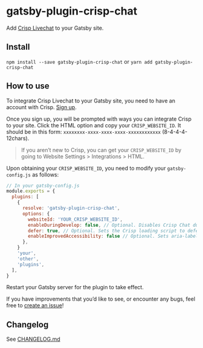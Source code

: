 # gatsby-plugin-crisp-chat

Add [Crisp Livechat](https://crisp.chat/) to your Gatsby site.

## Install

`npm install --save gatsby-plugin-crisp-chat` or `yarn add gatsby-plugin-crisp-chat`

## How to use

To integrate Crisp Livechat to your Gatsby site, you need to have an account with Crisp. [Sign up](https://app.crisp.chat/initiate/signup/).

Once you sign up, you will be prompted with ways you can integrate Crisp to your site. Click the HTML option and copy your `CRISP_WEBSITE_ID`. It should be in this form: `xxxxxxxx-xxxx-xxxx-xxxx-xxxxxxxxxxxx` (8-4-4-4-12chars).

> If you aren’t new to Crisp, you can get your `CRISP_WEBSITE_ID` by going to Website Settings > Integrations > HTML.

Upon obtaining your `CRISP_WEBSITE_ID`, you need to modify your `gatsby-config.js` as follows:

```js
// In your gatsby-config.js
module.exports = {
  plugins: [
    {
      resolve: 'gatsby-plugin-crisp-chat',
      options: {
        websiteId: 'YOUR_CRISP_WEBSITE_ID',
        enableDuringDevelop: false, // Optional. Disables Crisp Chat during gatsby develop. Defaults to true.
        defer: true, // Optional. Sets the Crisp loading script to defer instead of async. Defaults to false.
        enableImprovedAccessibility: false // Optional. Sets aria-label attribute on pop-up icon for screen readers. Defaults to true.
      },
    }
    'your',
    'other',
    'plugins',
  ],
}
```

Restart your Gatsby server for the plugin to take effect.

If you have improvements that you’d like to see, or encounter any bugs, feel free to [create an issue](https://github.com/ryanditjia/gatsby-plugin-crisp-chat/issues)!

## Changelog

See [CHANGELOG.md](CHANGELOG.md)
